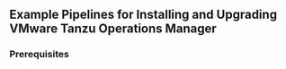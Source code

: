 ## Example Pipelines for Installing and Upgrading VMware Tanzu Operations Manager

### Prerequisites

